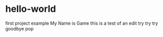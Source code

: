 # hello-world
first project example 
My Name is Game
this is a test of an edit
try try try
goodbye
pop
